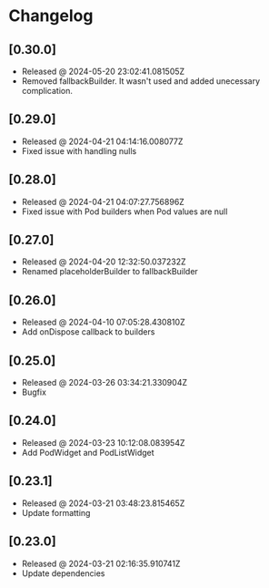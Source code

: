# Changelog

## [0.30.0]

- Released @ 2024-05-20 23:02:41.081505Z
- Removed fallbackBuilder. It wasn't used and added unecessary complication.

## [0.29.0]

- Released @ 2024-04-21 04:14:16.008077Z
- Fixed issue with handling nulls

## [0.28.0]

- Released @ 2024-04-21 04:07:27.756896Z
- Fixed issue with Pod builders when Pod values are null

## [0.27.0]

- Released @ 2024-04-20 12:32:50.037232Z
- Renamed placeholderBuilder to fallbackBuilder

## [0.26.0]

- Released @ 2024-04-10 07:05:28.430810Z
- Add onDispose callback to builders

## [0.25.0]

- Released @ 2024-03-26 03:34:21.330904Z
- Bugfix

## [0.24.0]

- Released @ 2024-03-23 10:12:08.083954Z
- Add PodWidget and PodListWidget

## [0.23.1]

- Released @ 2024-03-21 03:48:23.815465Z
- Update formatting

## [0.23.0]

- Released @ 2024-03-21 02:16:35.910741Z
- Update dependencies
